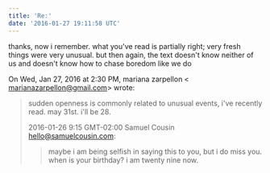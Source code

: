 ```yaml
---
title: 'Re:'
date: '2016-01-27 19:11:58 UTC'
---
```


thanks, now i remember. what you've read is partially right; very fresh
things were very unusual. but then again, the text doesn't know neither of
us and doesn't know how to chase boredom like we do

On Wed, Jan 27, 2016 at 2:30 PM, mariana zarpellon <
marianazarpellon@gmail.com> wrote:

> sudden openness is commonly related to unusual events, i've recently read.
> may 31st. i'll be 28.
>
> 2016-01-26 9:15 GMT-02:00 Samuel Cousin <hello@samuelcousin.com>:
>
>> maybe i am being selfish in saying this to you, but i do miss you. when
>> is your birthday? i am twenty nine now.
>>
>
>
